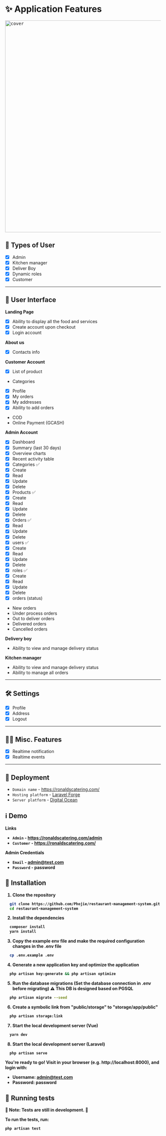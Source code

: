 # ✨ Application Features

<!-- display image here from public folder cover.png -->
<kbd>
  <img width="686" alt="cover" src="https://github.com/phojie/ordering-management-system/assets/33350692/d87325ad-3230-4a8a-a546-ae86476f44a5">
</kbd>

## 👱 Types of User

- [X]  Admin
  - [X]  Kitchen manager
  - [X]  Deliver Boy
  - [X]  Dynamic roles
- [X]  Customer

---

## 👱 User Interface

**Landing Page**

- [X]  Ability to display all the food and services
- [X]  Create account upon checkout
- [X]  Login account

**About us**

- [X]  Contacts info

**Customer Account**

- [X]  List of product

- Categories

- [X]  Profile
- [X]  My orders
- [X]  My addresses
- [X]  Ability to add orders

- COD
- Online Payment (GCASH)

**Admin Account**

- [X]  Dashboard
  - [X]  Summary (last 30 days)
  - [X]  Overview charts
  - [X]  Recent activity table
- [X]  Categories ✅
  - [X]  Create
  - [X]  Read
  - [X]  Update
  - [X]  Delete
- [X]  Products ✅
  - [X]  Create
  - [X]  Read
  - [X]  Update
  - [X]  Delete
- [X]  Orders ✅
  - [X]  Read
  - [X]  Update
  - [X]  Delete
- [X]  users ✅
  - [X]  Create
  - [X]  Read
  - [X]  Update
  - [X]  Delete
- [X]  roles ✅
  - [X]  Create
  - [X]  Read
  - [X]  Update
  - [X]  Delete
- [X]  orders (status)

- New orders
- Under process orders
- Out to deliver orders
- Delivered orders
- Cancelled orders

**Delivery boy**

- Ability to view and manage delivery status

**Kitchen manager**

- Ability to view and manage delivery status
- Ability to manage all orders

---

## 🛠️ Settings

- [X]  Profile
- [X]  Address
- [X]  Logout

---

## 👨‍🔬 Misc. Features

- [X]  Realtime notification
- [X]  Realtime events

---

## 🚀 Deployment

- `Domain name` - https://ronaldscatering.com/
- `Hosting platform` - [Laravel Forge](https://forge.laravel.com/)
- `Server platform` - [Digital Ocean](https://www.digitalocean.com/)

## ℹ️ Demo

<b>Links<b>

- `Admin` - https://ronaldscatering.com/admin
- `Customer` - https://ronaldscatering.com/

<b>Admin Credentials<b>

- `Email` - admin@test.com
- `Password` - password

## 🚧 Installation

1. Clone the repository

```bash
  git clone https://github.com/Phojie/restaurant-management-system.git
  cd restaurant-management-system
```

2. Install the dependencies

```bash
  composer install
  yarn install 
```

3. Copy the example env file and make the required configuration changes in the .env file

```bash
  cp .env.example .env
```

4. Generate a new application key and optimize the application

```bash
  php artisan key:generate && php artisan optimize
```

5. Run the database migrations (Set the database connection in .env before migrating) ⚠️ This DB is designed based on PGSQL

```bash
  php artisan migrate --seed
```

6. Create a symbolic link from "public/storage" to "storage/app/public"

```bash
  php artisan storage:link
```

7. Start the local development server (Vue)

```bash
  yarn dev
```

8. Start the local development server (Laravel)

```bash
  php artisan serve
```

You're ready to go! Visit in your browser (e.g. http://localhost:8000), and login with:

- **Username:** admin@test.com
- **Password:** password

## 🧪 Running tests

🚧 **Note:** Tests are still in development. 🚧

To run the tests, run:

```bash
php artisan test
```
